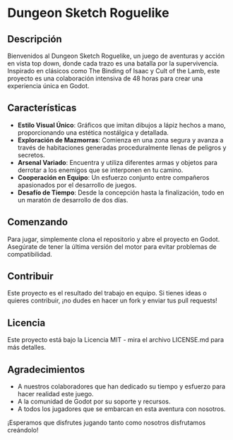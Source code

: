 # Dungeon Sketch Roguelike

## Descripción
Bienvenidos al Dungeon Sketch Roguelike, un juego de aventuras y acción en vista top down, donde cada trazo es una batalla por la supervivencia. Inspirado en clásicos como The Binding of Isaac y Cult of the Lamb, este proyecto es una colaboración intensiva de 48 horas para crear una experiencia única en Godot.

## Características
- **Estilo Visual Único**: Gráficos que imitan dibujos a lápiz hechos a mano, proporcionando una estética nostálgica y detallada.
- **Exploración de Mazmorras**: Comienza en una zona segura y avanza a través de habitaciones generadas proceduralmente llenas de peligros y secretos.
- **Arsenal Variado**: Encuentra y utiliza diferentes armas y objetos para derrotar a los enemigos que se interponen en tu camino.
- **Cooperación en Equipo**: Un esfuerzo conjunto entre compañeros apasionados por el desarrollo de juegos.
- **Desafío de Tiempo**: Desde la concepción hasta la finalización, todo en un maratón de desarrollo de dos días.

## Comenzando
Para jugar, simplemente clona el repositorio y abre el proyecto en Godot. Asegúrate de tener la última versión del motor para evitar problemas de compatibilidad.

## Contribuir
Este proyecto es el resultado del trabajo en equipo. Si tienes ideas o quieres contribuir, ¡no dudes en hacer un fork y enviar tus pull requests!

## Licencia
Este proyecto está bajo la Licencia MIT - mira el archivo LICENSE.md para más detalles.

## Agradecimientos
- A nuestros colaboradores que han dedicado su tiempo y esfuerzo para hacer realidad este juego.
- A la comunidad de Godot por su soporte y recursos.
- A todos los jugadores que se embarcan en esta aventura con nosotros.

¡Esperamos que disfrutes jugando tanto como nosotros disfrutamos creándolo!
